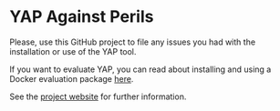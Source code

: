 # YAP Against Perils

Please, use this GitHub project to file any issues you had with the installation or use of the YAP tool.

If you want to evaluate YAP, you can read about installing and using a Docker evaluation package [here](evaluate.md).

See the [project website](http://yap.gleirscher.de) for further information.
